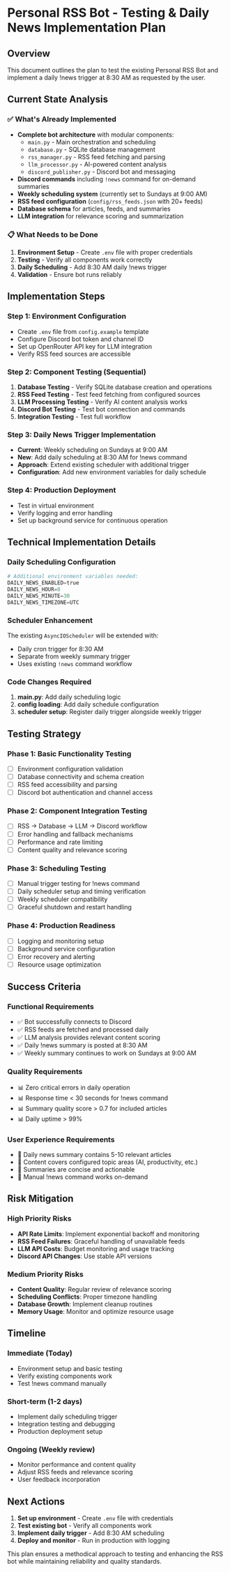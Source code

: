 # Personal RSS Bot - Testing & Daily News Implementation Plan

## Overview
This document outlines the plan to test the existing Personal RSS Bot and implement a daily !news trigger at 8:30 AM as requested by the user.

## Current State Analysis

### ✅ What's Already Implemented
- **Complete bot architecture** with modular components:
  - `main.py` - Main orchestration and scheduling
  - `database.py` - SQLite database management  
  - `rss_manager.py` - RSS feed fetching and parsing
  - `llm_processor.py` - AI-powered content analysis
  - `discord_publisher.py` - Discord bot and messaging
- **Discord commands** including `!news` command for on-demand summaries
- **Weekly scheduling system** (currently set to Sundays at 9:00 AM)
- **RSS feed configuration** (`config/rss_feeds.json` with 20+ feeds)
- **Database schema** for articles, feeds, and summaries
- **LLM integration** for relevance scoring and summarization

### 📋 What Needs to be Done
1. **Environment Setup** - Create `.env` file with proper credentials
2. **Testing** - Verify all components work correctly
3. **Daily Scheduling** - Add 8:30 AM daily !news trigger
4. **Validation** - Ensure bot runs reliably

## Implementation Steps

### Step 1: Environment Configuration
- Create `.env` file from `config.example` template
- Configure Discord bot token and channel ID
- Set up OpenRouter API key for LLM integration
- Verify RSS feed sources are accessible

### Step 2: Component Testing (Sequential)
1. **Database Testing** - Verify SQLite database creation and operations
2. **RSS Feed Testing** - Test feed fetching from configured sources
3. **LLM Processing Testing** - Verify AI content analysis works
4. **Discord Bot Testing** - Test bot connection and commands
5. **Integration Testing** - Test full workflow

### Step 3: Daily News Trigger Implementation
- **Current**: Weekly scheduling on Sundays at 9:00 AM
- **New**: Add daily scheduling at 8:30 AM for !news command
- **Approach**: Extend existing scheduler with additional trigger
- **Configuration**: Add new environment variables for daily schedule

### Step 4: Production Deployment
- Test in virtual environment
- Verify logging and error handling
- Set up background service for continuous operation

## Technical Implementation Details

### Daily Scheduling Configuration
```python
# Additional environment variables needed:
DAILY_NEWS_ENABLED=true
DAILY_NEWS_HOUR=8
DAILY_NEWS_MINUTE=30
DAILY_NEWS_TIMEZONE=UTC
```

### Scheduler Enhancement
The existing `AsyncIOScheduler` will be extended with:
- Daily cron trigger for 8:30 AM
- Separate from weekly summary trigger
- Uses existing `!news` command workflow

### Code Changes Required
1. **main.py**: Add daily scheduling logic
2. **config loading**: Add daily schedule configuration
3. **scheduler setup**: Register daily trigger alongside weekly trigger

## Testing Strategy

### Phase 1: Basic Functionality Testing
- [ ] Environment configuration validation
- [ ] Database connectivity and schema creation
- [ ] RSS feed accessibility and parsing
- [ ] Discord bot authentication and channel access

### Phase 2: Component Integration Testing  
- [ ] RSS → Database → LLM → Discord workflow
- [ ] Error handling and fallback mechanisms
- [ ] Performance and rate limiting
- [ ] Content quality and relevance scoring

### Phase 3: Scheduling Testing
- [ ] Manual trigger testing for !news command
- [ ] Daily scheduler setup and timing verification
- [ ] Weekly scheduler compatibility
- [ ] Graceful shutdown and restart handling

### Phase 4: Production Readiness
- [ ] Logging and monitoring setup
- [ ] Background service configuration
- [ ] Error recovery and alerting
- [ ] Resource usage optimization

## Success Criteria

### Functional Requirements
- ✅ Bot successfully connects to Discord
- ✅ RSS feeds are fetched and processed daily
- ✅ LLM analysis provides relevant content scoring
- ✅ Daily !news summary is posted at 8:30 AM
- ✅ Weekly summary continues to work on Sundays at 9:00 AM

### Quality Requirements
- 📊 Zero critical errors in daily operation
- 📊 Response time < 30 seconds for !news command
- 📊 Summary quality score > 0.7 for included articles
- 📊 Daily uptime > 99%

### User Experience Requirements
- 🎯 Daily news summary contains 5-10 relevant articles
- 🎯 Content covers configured topic areas (AI, productivity, etc.)
- 🎯 Summaries are concise and actionable
- 🎯 Manual !news command works on-demand

## Risk Mitigation

### High Priority Risks
- **API Rate Limits**: Implement exponential backoff and monitoring
- **RSS Feed Failures**: Graceful handling of unavailable feeds
- **LLM API Costs**: Budget monitoring and usage tracking
- **Discord API Changes**: Use stable API versions

### Medium Priority Risks
- **Content Quality**: Regular review of relevance scoring
- **Scheduling Conflicts**: Proper timezone handling
- **Database Growth**: Implement cleanup routines
- **Memory Usage**: Monitor and optimize resource usage

## Timeline

### Immediate (Today)
- Environment setup and basic testing
- Verify existing components work
- Test !news command manually

### Short-term (1-2 days)  
- Implement daily scheduling trigger
- Integration testing and debugging
- Production deployment setup

### Ongoing (Weekly review)
- Monitor performance and content quality
- Adjust RSS feeds and relevance scoring
- User feedback incorporation

## Next Actions

1. **Set up environment** - Create `.env` file with credentials
2. **Test existing bot** - Verify all components work
3. **Implement daily trigger** - Add 8:30 AM scheduling
4. **Deploy and monitor** - Run in production with logging

This plan ensures a methodical approach to testing and enhancing the RSS bot while maintaining reliability and quality standards. 